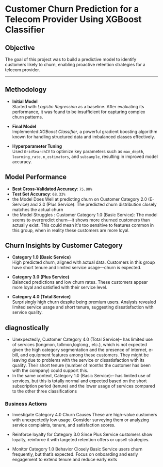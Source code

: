 # Customer Churn Prediction for a Telecom Provider Using XGBoost Classifier
##  Objective  
The goal of this project was to build a predictive model to identify customers likely to churn, enabling proactive retention strategies for a telecom provider.

---

##  Methodology

- **Initial Model**  
  Started with *Logistic Regression* as a baseline. After evaluating its performance, it was found to be insufficient for capturing complex churn patterns.

- **Final Model**  
  Implemented *XGBoost Classifier*, a powerful gradient boosting algorithm known for handling structured data and imbalanced classes effectively.

- **Hyperparameter Tuning**  
  Used `GridSearchCV` to optimize key parameters such as `max_depth`, `learning_rate`, `n_estimators`, and `subsample`, resulting in improved model accuracy.


##  Model Performance

- **Best Cross-Validated Accuracy**: `75.00%`  
- **Test Set Accuracy**: `68.33%`
- the Model Does Well at predicting churn on Customer Category 2.0 (E-Service) and 3.0 (Plus Service): The   predicted churn distribution closely matches the actual churn
- the Model Struggles : Customer Category 1.0 (Basic Service): The model seems to overpredict churn—it       shows more churned customers than actually exist. This could mean it's too sensitive to features common    in this group, when in reality these customers are more loyal.


##  Churn Insights by Customer Category

- **Category 1.0 (Basic Service)**  
  High predicted churn, aligned with actual data. Customers in this group have short tenure and limited service usage—churn is expected.

- **Category 3.0 (Plus Service)**  
  Balanced predictions and low churn rates. These customers appear more loyal and satisfied with their service level.

- **Category 4.0 (Total Service)**  
  Surprisingly high churn despite being premium users. Analysis revealed limited service usage and short tenure, suggesting dissatisfaction with service quality.

 ## diagnostically
 - Unexpectedly, Customer Category 4.0 (Total Service)– has limited use of services (longmon, tollmon,loglong , etc.), which is not expected
   given the high category segmentation and the presence of internet, e-bill, and equipment
   features among these customers. They might be leaving due to problems with the service
   or dissatisfaction with its quality. Their short tenure (number of months the customer
   has been with the company) could support this.
 - In the same context, Category 1.0 (Basic Service):– has limited use of services, but this is totally normal and expected based on the short
   subscription period (tenure) and the lower usage of services compared to the other three
   classifications

   
###  Business Actions
-  Investigate Category 4.0 Churn Causes These are high-value customers with unexpectedly low usage. Consider surveying them or analyzing service complaints, tenure, and satisfaction scores.

- Reinforce loyalty for Category 3.0 Since Plus Service customers show loyalty, reinforce it with targeted retention offers or upsell strategies.

- Monitor Category 1.0 Behavior Closely Basic Service users churn frequently, but that’s expected. Focus on onboarding and early engagement to extend tenure and reduce early exits
